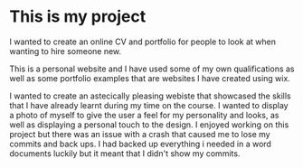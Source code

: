 <h1> This is my project</h1>

I wanted to create an online CV and portfolio for people to look at when wanting to hire someone new. 

This is a personal website and I have used some of my own qualifications as well as some portfolio examples that are websites I have created using wix. 

I wanted to create an astecically pleasing webiste that showcased the skills that I have already learnt during my time on the course. 
I wanted to display a photo of myself to give the user a feel for my personality and looks, as well as displaying a personal touch to the design. 
I enjoyed working on this project but there was an issue with a crash that caused me to lose my commits and back ups. 
I had backed up everything i needed in a word documents luckily but it meant that I didn't show my commits. 